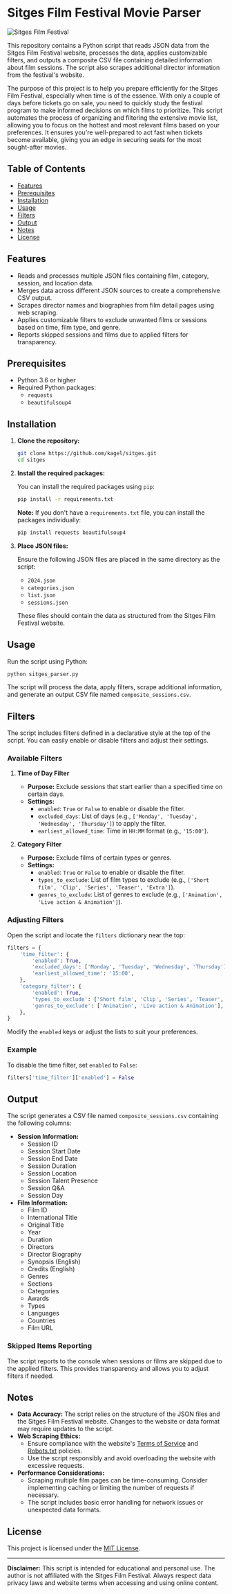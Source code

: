 # Sitges Film Festival Movie Parser
![Sitges Film Festival](https://sitgesfilmfestival.com/themes/custom/sitges_barrio/logo.svg)

This repository contains a Python script that reads JSON data from the Sitges Film Festival website, processes the data, applies customizable filters, and outputs a composite CSV file containing detailed information about film sessions. The script also scrapes additional director information from the festival's website.

The purpose of this project is to help you prepare efficiently for the Sitges Film Festival, especially when time is of the essence. With only a couple of days before tickets go on sale, you need to quickly study the festival program to make informed decisions on which films to prioritize. This script automates the process of organizing and filtering the extensive movie list, allowing you to focus on the hottest and most relevant films based on your preferences. It ensures you're well-prepared to act fast when tickets become available, giving you an edge in securing seats for the most sought-after movies.

## Table of Contents

- [Features](#features)
- [Prerequisites](#prerequisites)
- [Installation](#installation)
- [Usage](#usage)
- [Filters](#filters)
- [Output](#output)
- [Notes](#notes)
- [License](#license)

## Features

- Reads and processes multiple JSON files containing film, category, session, and location data.
- Merges data across different JSON sources to create a comprehensive CSV output.
- Scrapes director names and biographies from film detail pages using web scraping.
- Applies customizable filters to exclude unwanted films or sessions based on time, film type, and genre.
- Reports skipped sessions and films due to applied filters for transparency.

## Prerequisites

- Python 3.6 or higher
- Required Python packages:
    - `requests`
    - `beautifulsoup4`

## Installation

1. **Clone the repository:**

   ```bash
   git clone https://github.com/kagel/sitges.git
   cd sitges
   ```

2. **Install the required packages:**

   You can install the required packages using `pip`:

   ```bash
   pip install -r requirements.txt
   ```

   **Note:** If you don't have a `requirements.txt` file, you can install the packages individually:

   ```bash
   pip install requests beautifulsoup4
   ```

3. **Place JSON files:**

   Ensure the following JSON files are placed in the same directory as the script:

    - `2024.json`
    - `categories.json`
    - `list.json`
    - `sessions.json`

   These files should contain the data as structured from the Sitges Film Festival website.

## Usage

Run the script using Python:

```bash
python sitges_parser.py
```

The script will process the data, apply filters, scrape additional information, and generate an output CSV file named `composite_sessions.csv`.

## Filters

The script includes filters defined in a declarative style at the top of the script. You can easily enable or disable filters and adjust their settings.

### Available Filters

1. **Time of Day Filter**

    - **Purpose:** Exclude sessions that start earlier than a specified time on certain days.
    - **Settings:**
        - `enabled`: `True` or `False` to enable or disable the filter.
        - `excluded_days`: List of days (e.g., `['Monday', 'Tuesday', 'Wednesday', 'Thursday']`) to apply the filter.
        - `earliest_allowed_time`: Time in `HH:MM` format (e.g., `'15:00'`).

2. **Category Filter**

    - **Purpose:** Exclude films of certain types or genres.
    - **Settings:**
        - `enabled`: `True` or `False` to enable or disable the filter.
        - `types_to_exclude`: List of film types to exclude (e.g., `['Short film', 'Clip', 'Series', 'Teaser', 'Extra']`).
        - `genres_to_exclude`: List of genres to exclude (e.g., `['Animation', 'Live action & Animation']`).

### Adjusting Filters

Open the script and locate the `filters` dictionary near the top:

```python
filters = {
    'time_filter': {
        'enabled': True,
        'excluded_days': ['Monday', 'Tuesday', 'Wednesday', 'Thursday'],
        'earliest_allowed_time': '15:00',
    },
    'category_filter': {
        'enabled': True,
        'types_to_exclude': ['Short film', 'Clip', 'Series', 'Teaser', 'Extra'],
        'genres_to_exclude': ['Animation', 'Live action & Animation'],
    },
}
```

Modify the `enabled` keys or adjust the lists to suit your preferences.

### Example

To disable the time filter, set `enabled` to `False`:

```python
filters['time_filter']['enabled'] = False
```

## Output

The script generates a CSV file named `composite_sessions.csv` containing the following columns:

- **Session Information:**
    - Session ID
    - Session Start Date
    - Session End Date
    - Session Duration
    - Session Location
    - Session Talent Presence
    - Session Q&A
    - Session Day
- **Film Information:**
    - Film ID
    - International Title
    - Original Title
    - Year
    - Duration
    - Directors
    - Director Biography
    - Synopsis (English)
    - Credits (English)
    - Genres
    - Sections
    - Categories
    - Awards
    - Types
    - Languages
    - Countries
    - Film URL

### Skipped Items Reporting

The script reports to the console when sessions or films are skipped due to the applied filters. This provides transparency and allows you to adjust filters if needed.

## Notes

- **Data Accuracy:** The script relies on the structure of the JSON files and the Sitges Film Festival website. Changes to the website or data format may require updates to the script.
- **Web Scraping Ethics:**
    - Ensure compliance with the website's [Terms of Service](https://sitgesfilmfestival.com/en/terms-service) and [Robots.txt](https://sitgesfilmfestival.com/robots.txt) policies.
    - Use the script responsibly and avoid overloading the website with excessive requests.
- **Performance Considerations:**
    - Scraping multiple film pages can be time-consuming. Consider implementing caching or limiting the number of requests if necessary.
    - The script includes basic error handling for network issues or unexpected data formats.

## License

This project is licensed under the [MIT License](LICENSE).

---

**Disclaimer:** This script is intended for educational and personal use. The author is not affiliated with the Sitges Film Festival. Always respect data privacy laws and website terms when accessing and using online content.
